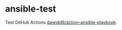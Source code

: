 # ansible-test

Test GitHub Actions [dawidd6/action-ansible-playbook](https://github.com/marketplace/actions/run-ansible-playbook).